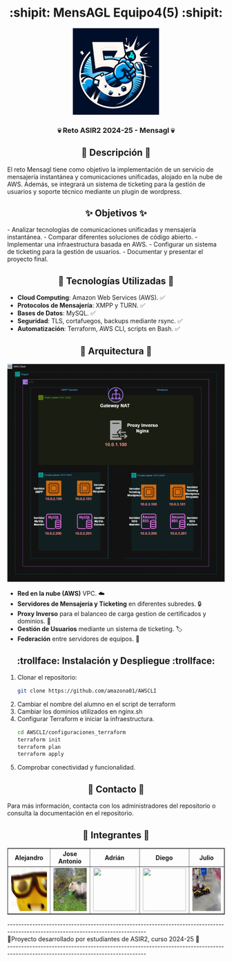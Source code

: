 <div align="center">

# :shipit: MensAGL Equipo4(5) :shipit: 

<a href="https://github.com/amazona01/AWSCLI">
    <img src="recursos/logo.png" alt="Logo" width="200" height="200">
</a>
  <h3 align="center">💀 Reto ASIR2 2024-25 - Mensagl 💀</h3>
</div>

<div align="center">


## :memo: Descripción :memo:

</div>
El reto Mensagl tiene como objetivo la implementación de un servicio de mensajería instantánea y comunicaciones unificadas, alojado en la nube de AWS. Además, se integrará un sistema de ticketing para la gestión de usuarios y soporte técnico mediante un plugin de wordpress.


<div align="center">

## :sparkles: Objetivos :sparkles:

</div>
- Analizar tecnologías de comunicaciones unificadas y mensajería instantánea. 
- Comparar diferentes soluciones de código abierto.
- Implementar una infraestructura basada en AWS.
- Configurar un sistema de ticketing para la gestión de usuarios.
- Documentar y presentar el proyecto final.

<div align="center">

## :rocket: Tecnologías Utilizadas :rocket:

</div>

- **Cloud Computing**: Amazon Web Services (AWS). ✅
- **Protocolos de Mensajería**: XMPP y TURN. ✅
- **Bases de Datos**: MySQL. ✅
- **Seguridad**: TLS, cortafuegos, backups mediante rsync. ✅
- **Automatización**: Terraform, AWS CLI, scripts en Bash. ✅

<div align="center">

## 🚧 Arquitectura 🚧

![Screenshot](recursos/red.png) 

</div>

- **Red en la nube (AWS)** VPC. ☁️
- **Servidores de Mensajería y Ticketing** en diferentes subredes. 🔒️
- **Proxy Inverso** para el balanceo de carga gestion de certificados y dominios. 🔐
- **Gestión de Usuarios** mediante un sistema de ticketing. 🏷️
- **Federación** entre servidores de equipos. 📱

<div align="center">

## :trollface: Instalación y Despliegue :trollface:

</div>

1. Clonar el repositorio:  
   ```bash
   git clone https://github.com/amazona01/AWSCLI
      ```
2. Cambiar el nombre del alumno en el script de terraform
3. Cambiar los dominios utilizados en nginx.sh
4. Configurar Terraform e iniciar la infraestructura.
   ```bash
   cd AWSCLI/configuraciones_terraform
   terraform init
   terraform plan
   terraform apply
   ```
5. Comprobar conectividad y funcionalidad.

<div align="center">

## 📮 Contacto 📮

</div>

Para más información, contacta con los administradores del repositorio o consulta la documentación en el repositorio.

<div align="center">

## 💼  Integrantes 💼 
<table border="1">
    <tr>
        <th>Alejandro</th>
        <th>Jose Antonio</th>
        <th>Adrián</th>
        <th>Diego</th>
        <th>Julio</th>
    </tr>
    <tr>
        <td><img src="https://github.com/amazona01/AWSCLI/blob/main/recursos/alejandro.webp" width="100" height="100" /></td>
        <td><img src="https://github.com/amazona01/AWSCLI/blob/main/recursos/jose.webp" width="100" height="100" /></td>
        <td><img src="https://github.com/amazona01/AWSCLI/blob/main/recursos/adrian.webp" width="100" height="100" /></td>
        <td><img src="https://github.com/amazona01/AWSCLI/blob/main/recursos/diego.webp" width="100" height="100" /></td>
        <td><img src="https://github.com/amazona01/AWSCLI/blob/main/recursos/julio.webp" width="100" height="100" /></td>
    </tr>
</table>
</div>
--------------------------------------------------------------------------------------------------------------------------------<br>
👷Proyecto desarrollado por estudiantes de ASIR2, curso 2024-25 👷 <br>
--------------------------------------------------------------------------------------------------------------------------------
